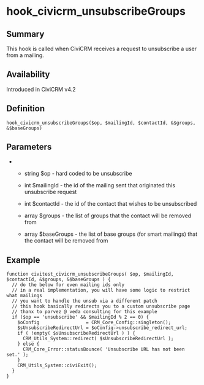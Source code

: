 # hook_civicrm_unsubscribeGroups

## Summary

This hook is called when CiviCRM receives a request to unsubscribe a
user from a mailing.

## Availability

Introduced in CiviCRM v4.2

## Definition

    hook_civicrm_unsubscribeGroups($op, $mailingId, $contactId, &$groups, &$baseGroups)

## Parameters

-   -   string $op - hard coded to be unsubscribe

    -   int $mailingId - the id of the mailing sent that originated
        this unsubscribe request
    -   int $contactId - the id of the contact that wishes to be
        unsubscribed
    -   array $groups - the list of groups that the contact will be
        removed from
    -   array $baseGroups - the list of base groups (for smart
        mailings) that the contact will be removed from

## Example

    function civitest_civicrm_unsubscribeGroups( $op, $mailingId, $contactId, &$groups, &$baseGroups ) {
      // do the below for even mailing ids only
      // in a real implementation, you will have some logic to restrict what mailings
      // you want to handle the unsub via a different patch
      // this hook basically redirects you to a custom unsubscribe page
      // thanx to parvez @ veda consulting for this example
      if ($op == 'unsubscribe' && $mailingId % 2 == 0) {
        $oConfig                 = CRM_Core_Config::singleton();
        $sUnsubscribeRedirectUrl = $oConfig->unsubscribe_redirect_url;
        if ( !empty( $sUnsubscribeRedirectUrl ) ) {
          CRM_Utils_System::redirect( $sUnsubscribeRedirectUrl );
        } else {
          CRM_Core_Error::statusBounce( 'Unsubscribe URL has not been set.' );
        }
        CRM_Utils_System::civiExit();
      }
    }